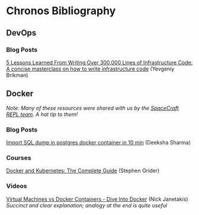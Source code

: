 # Chronos Bibliography
## DevOps
### Blog Posts
[5 Lessons Learned From Writing Over 300,000 Lines of Infrastructure Code: A concise masterclass on how to write infrastructure code](https://blog.gruntwork.io/5-lessons-learned-from-writing-over-300-000-lines-of-infrastructure-code-36ba7fadeac1) (Yevgeniy Brikman)

## Docker
_Note: Many of these resources were shared with us by the [SpaceCraft REPL team](https://spacecraft-repl.com/). A hat tip to them!_
### Blog Posts
[Import SQL dump in postgres docker container in 10 min](https://medium.com/@deeksha.sharma25/import-sql-dump-in-postgres-docker-container-in-10-min-ca16d9264f86) (Deeksha Sharma)

### Courses
[Docker and Kubernetes: The Complete Guide](https://www.udemy.com/docker-and-kubernetes-the-complete-guide/learn/v4/overview) (Stephen Grider)

### Videos
[Virtual Machines vs Docker Containers - Dive Into Docker](https://www.youtube.com/watch?v=TvnZTi_gaNc) (Nick Janetakis)
_Succinct and clear explanation; analogy at the end is quite useful_

